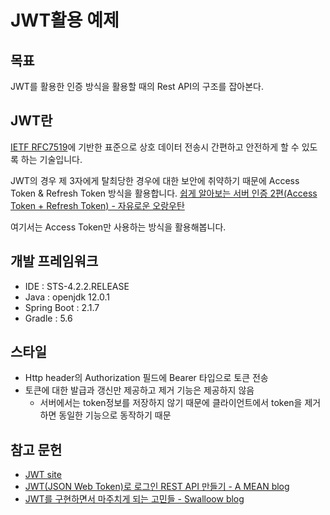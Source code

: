 # JWT활용 예제

## 목표
JWT를 활용한 인증 방식을 활용할 때의 Rest API의 구조를 잡아본다.

## JWT란
[IETF RFC7519](https://tools.ietf.org/html/rfc7519)에 기반한 표준으로 상호 데이터 전송시 간편하고 안전하게 할 수 있도록 하는 기술입니다.

JWT의 경우 제 3자에게 탈최당한 경우에 대한 보안에 취약하기 때문에 Access Token & Refresh Token 방식을 활용합니다. [쉽게 알아보는 서버 인증 2편(Access Token + Refresh Token) - 자유로운 오랑우탄](https://tansfil.tistory.com/59)

여기서는 Access Token만 사용하는 방식을 활용해봅니다.

## 개발 프레임워크
- IDE : STS-4.2.2.RELEASE
- Java : openjdk 12.0.1
- Spring Boot : 2.1.7
- Gradle : 5.6
 
## 스타일
- Http header의 Authorization 필드에 Bearer 타입으로 토큰 전송
- 토큰에 대한 발급과 갱신만 제공하고 제거 기능은 제공하지 않음
    - 서버에서는 token정보를 저장하지 않기 때문에 클라이언트에서 token을 제거하면 동일한 기능으로 동작하기 때문

## 참고 문헌
- [JWT site](https://jwt.io/)
- [JWT(JSON Web Token)로 로그인 REST API 만들기  - A MEAN blog](https://www.a-mean-blog.com/ko/blog/Node-JS-API/_/JWT-JSON-Web-Token-%EB%A1%9C-%EB%A1%9C%EA%B7%B8%EC%9D%B8-REST-API-%EB%A7%8C%EB%93%A4%EA%B8%B0)
- [JWT를 구현하면서 마주치게 되는 고민들 - Swalloow blog](https://swalloow.github.io/implement-jwt)